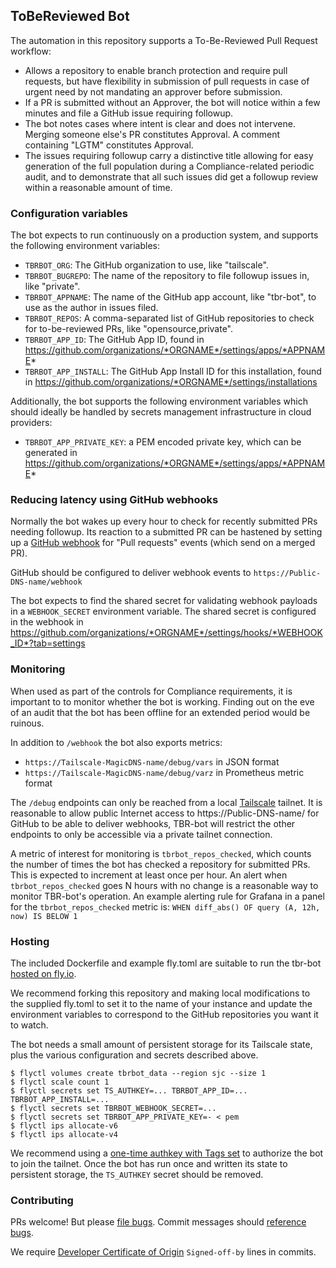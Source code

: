 ## ToBeReviewed Bot

The automation in this repository supports a To-Be-Reviewed Pull Request workflow:
+ Allows a repository to enable branch protection and require pull
  requests, but have flexibility in submission of pull requests in
  case of urgent need by not mandating an approver before submission.
+ If a PR is submitted without an Approver, the bot will notice
  within a few minutes and file a GitHub issue requiring followup.
+ The bot notes cases where intent is clear and does not intervene. Merging
  someone else's PR constitutes Approval. A comment containing "LGTM"
  constitutes Approval.
+ The issues requiring followup carry a distinctive title allowing for
  easy generation of the full population during a Compliance-related
  periodic audit, and to demonstrate that all such issues did get
  a followup review within a reasonable amount of time.


### Configuration variables
The bot expects to run continuously on a production system, and
supports the following environment variables:
- `TBRBOT_ORG`: The GitHub organization to use, like "tailscale".
- `TBRBOT_BUGREPO`: The name of the repository to file followup issues in, like "private".
- `TBRBOT_APPNAME`: The name of the GitHub app account, like "tbr-bot", to use as the
  author in issues filed.
- `TBRBOT_REPOS`: A comma-separated list of GitHub repositories to check for
  to-be-reviewed PRs, like "opensource,private".
- `TBRBOT_APP_ID`: The GitHub App ID, found in https://github.com/organizations/*ORGNAME*/settings/apps/*APPNAME*
- `TBRBOT_APP_INSTALL`: The GitHub App Install ID for this installation, found in
  https://github.com/organizations/*ORGNAME*/settings/installations

Additionally, the bot supports the following environment variables which should ideally
be handled by secrets management infrastructure in cloud providers:
- `TBRBOT_APP_PRIVATE_KEY`: a PEM encoded private key, which can be generated in
  https://github.com/organizations/*ORGNAME*/settings/apps/*APPNAME*


### Reducing latency using GitHub webhooks
Normally the bot wakes up every hour to check for recently submitted PRs needing
followup. Its reaction to a submitted PR can be hastened by setting up a 
[GitHub webhook](https://docs.github.com/en/developers/webhooks-and-events/webhooks/about-webhooks)
for "Pull requests" events (which send on a merged PR).

GitHub should be configured to deliver webhook events to `https://Public-DNS-name/webhook`

The bot expects to find the shared secret for validating webhook payloads in a `WEBHOOK_SECRET`
environment variable. The shared secret is configured in the webhook in
https://github.com/organizations/*ORGNAME*/settings/hooks/*WEBHOOK_ID*?tab=settings


### Monitoring
When used as part of the controls for Compliance requirements, it is important to 
to monitor whether the bot is working. Finding out on the eve of an audit that the
bot has been offline for an extended period would be ruinous.

In addition to `/webhook` the bot also exports metrics:
- `https://Tailscale-MagicDNS-name/debug/vars` in JSON format
- `https://Tailscale-MagicDNS-name/debug/varz` in Prometheus metric format

The `/debug` endpoints can only be reached from a local [Tailscale](https://tailscale.com)
tailnet. It is reasonable to allow public Internet access to https://Public-DNS-name/
for GitHub to be able to deliver webhooks, TBR-bot will restrict the other endpoints to
only be accessible via a private tailnet connection.

A metric of interest for monitoring is `tbrbot_repos_checked`, which counts the number of times
the bot has checked a repository for submitted PRs. This is expected to increment at least once
per hour. An alert when `tbrbot_repos_checked` goes N hours with no change is a reasonable way
to monitor TBR-bot's operation. An example alerting rule for Grafana in a panel for the
`tbrbot_repos_checked` metric is: `WHEN diff_abs() OF query (A, 12h, now) IS BELOW 1`


### Hosting
The included Dockerfile and example fly.toml are suitable to run the tbr-bot
[hosted on fly.io](https://fly.io/).

We recommend forking this repository and making local modifications to the supplied fly.toml
to set it to the name of your instance and update the environment variables to correspond
to the GitHub repositories you want it to watch.

The bot needs a small amount of persistent storage for its Tailscale state, plus the various
configuration and secrets described above.
```
$ flyctl volumes create tbrbot_data --region sjc --size 1
$ flyctl scale count 1
$ flyctl secrets set TS_AUTHKEY=... TBRBOT_APP_ID=... TBRBOT_APP_INSTALL=...
$ flyctl secrets set TBRBOT_WEBHOOK_SECRET=...
$ flyctl secrets set TBRBOT_APP_PRIVATE_KEY=- < pem
$ flyctl ips allocate-v6
$ flyctl ips allocate-v4
```

We recommend using a [one-time authkey with Tags set](https://tailscale.com/blog/acl-tags-ga/) to
authorize the bot to join the tailnet. Once the bot has run once and written its state
to persistent storage, the `TS_AUTHKEY` secret should be removed.

### Contributing

PRs welcome! But please [file bugs](https://github.com/tailscale/ToBeReviewedBot/issues).
Commit messages should [reference bugs](https://docs.github.com/en/github/writing-on-github/autolinked-references-and-urls).

We require [Developer Certificate of Origin](https://en.wikipedia.org/wiki/Developer_Certificate_of_Origin)
`Signed-off-by` lines in commits.
